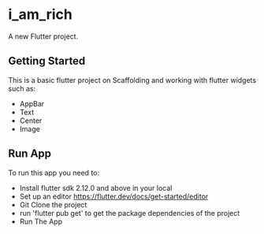 # i_am_rich

A new Flutter project.

## Getting Started

This is a basic flutter project on Scaffolding and working with flutter widgets such as:
- AppBar
- Text
- Center
- Image

## Run App

To run this app you need to:
- Install flutter sdk 2.12.0 and above in your local
- Set up an editor https://flutter.dev/docs/get-started/editor
-  Git Clone the project
-  run 'flutter pub get' to get the package dependencies of the project
-  Run The App
